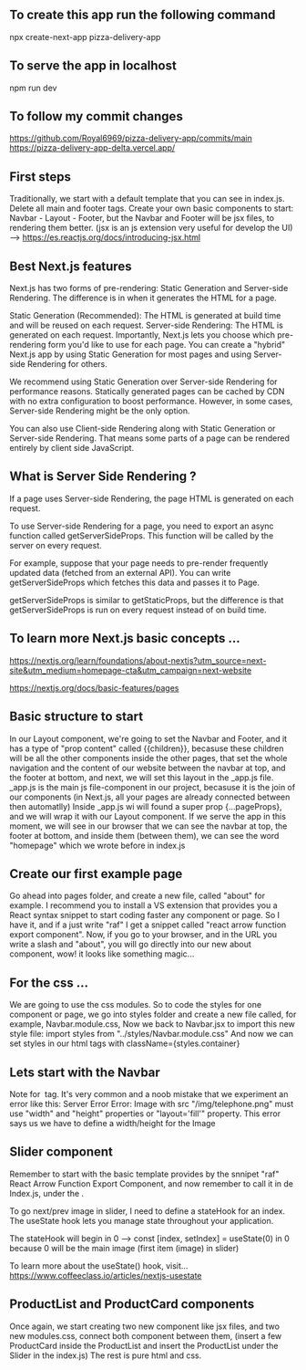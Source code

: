 ## To create this app run the following command
npx create-next-app pizza-delivery-app

## To serve the app in localhost
npm run dev

## To follow my commit changes
https://github.com/Royal6969/pizza-delivery-app/commits/main
https://pizza-delivery-app-delta.vercel.app/

## First steps
Traditionally, we start with a default template that you can see in index.js.
Delete all main and footer tags.
Create your own basic components to start: Navbar - Layout - Footer,
but the Navbar and Footer will be jsx files, to rendering them better.
(jsx is an js extension very useful for develop the UI) --> https://es.reactjs.org/docs/introducing-jsx.html

## Best Next.js features
Next.js has two forms of pre-rendering: Static Generation and Server-side Rendering. The difference is in when it generates the HTML for a page.

Static Generation (Recommended): The HTML is generated at build time and will be reused on each request.
Server-side Rendering: The HTML is generated on each request.
Importantly, Next.js lets you choose which pre-rendering form you'd like to use for each page. You can create a "hybrid" Next.js app by using Static Generation for most pages and using Server-side Rendering for others.

We recommend using Static Generation over Server-side Rendering for performance reasons. Statically generated pages can be cached by CDN with no extra configuration to boost performance. However, in some cases, Server-side Rendering might be the only option.

You can also use Client-side Rendering along with Static Generation or Server-side Rendering. That means some parts of a page can be rendered entirely by client side JavaScript.

## What is Server Side Rendering ?
If a page uses Server-side Rendering, the page HTML is generated on each request.

To use Server-side Rendering for a page, you need to export an async function called getServerSideProps. This function will be called by the server on every request.

For example, suppose that your page needs to pre-render frequently updated data (fetched from an external API). You can write getServerSideProps which fetches this data and passes it to Page.

getServerSideProps is similar to getStaticProps, but the difference is that getServerSideProps is run on every request instead of on build time.

## To learn more Next.js basic concepts ...
https://nextjs.org/learn/foundations/about-nextjs?utm_source=next-site&utm_medium=homepage-cta&utm_campaign=next-website

https://nextjs.org/docs/basic-features/pages

## Basic structure to start
In our Layout component, we're going to set the Navbar and Footer,
and it has a type of "prop content" called {{children}}, 
becasuse these children will be all the other components inside the other pages,
that set the whole navigation and the content of our website between the navbar at top, and the footer at bottom, 
and next, we will set this layout in the _app.js file.
_app.js is the main js file-component in our project, 
becasuse it is the join of our components
(in Next.js, all your pages are already connected between then automatlly)
Inside _app.js wi will found a super prop {...pageProps},
and we will wrap it with our Layout component.
If we serve the app in this moment, we will see in our browser that we can see the navbar at top, the footer at bottom, 
and inside them (between them), we can see the word "homepage" which we wrote before in index.js

## Create our first example page
Go ahead into pages folder, and create a new file, called "about" for example.
I recommend you to install a VS extension that provides you a React syntax snippet to start coding faster any component or page.
So I have it, and if a just write "raf" I get a snippet called "react arrow function export component".
Now, if you go to your browser, and in the URL you write a slash and "about", you will go directly into our new about component,
wow! it looks like something magic...

## For the css ...
We are going to use the css modules.
So to code the styles for one component or page,
we go into styles folder and create a new file called, for example, Navbar.module.css,
Now we back to Navbar.jsx to import this new style file:
import styles from "../styles/Navbar.module.css"
And now we can set styles in our html tags with className={styles.container}

## Lets start with the Navbar
Note for <Image> tag.
It's very common and a noob mistake that we experiment an error like this:
Server Error
Error: Image with src "/img/telephone.png" must use "width" and "height" properties or "layout='fill'" property.
This error says us we have to define a width/height for the Image

## Slider component
Remember to start with the basic template provides by the snnipet "raf" React Arrow Function Export Component, and now remember to call it in de Index.js, under the <Head>.

To go next/prev image in slider, I need to define a stateHook for an index.
The useState hook lets you manage state throughout your application.

The stateHook will begin in 0 --> const [index, setIndex] = useState(0)
in 0 because 0 will be the main image (first item (image) in slider)

To learn more about the useState() hook, visit...
https://www.coffeeclass.io/articles/nextjs-usestate

## ProductList and ProductCard components
Once again, we start creating two new component like jsx files,
and two new modules.css, connect both component between them,
(insert a few ProductCard inside the ProductList and insert the ProductList under the Slider in the index.js)
The rest is pure html and css.

